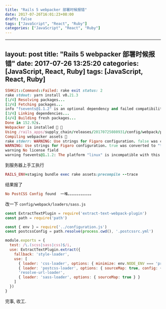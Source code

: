 ```yaml
---
title: "Rails 5 webpacker 部署时候报错"
date: 2017-07-26T16:01:23+08:00
draft: false
tags: ["JavaScript", "React", "Ruby"]
categories: ["JavaScript", "React", "Ruby"]
---
```


---
layout: post
title: "Rails 5 webpacker 部署时候报错"
date: 2017-07-26 13:25:20
categories: [JavaScript, React, Ruby]
tags: [JavaScript, React, Ruby]
---
<!--more-->

```ruby
SSHKit::Command::Failed: rake exit status: 2
rake stdout: yarn install v0.21.3
[1/4] Resolving packages...
[2/4] Fetching packages...
info "fsevents@1.1.2" is an optional dependency and failed compatibility check. Excluding it from installation.
[3/4] Linking dependencies...
[4/4] Building fresh packages...
Done in 152.92s.
Webpacker is installed 🎉 🍰
Using /rails_apps/supply_chain/releases/20170725080931/config/webpack/paths.yml file for setting up webpack paths
Compiling webpacker assets 🎉
rake stderr: WARNING: Use strings for Figaro configuration. false was converted to "false".
WARNING: Use strings for Figaro configuration. true was converted to "true".
warning No license field
warning fsevents@1.1.2: The platform "linux" is incompatible with this module.
```

到服务器上手工执行
```ruby
RAILS_ENV=staging bundle exec rake assets:precompile --trace
```

结果报了

```ruby
No PostCSS Config found  一堆。。。。。。。。。。。。。
```

改一下 `config/webpack/loaders/sass.js`

```javascript
const ExtractTextPlugin = require('extract-text-webpack-plugin')
const path = require('path')

const { env } = require('../configuration.js')
const postcssConfig = path.resolve(process.cwd(), '.postcssrc.yml')

module.exports = {
  test: /\.(scss|sass|css)$/i,
  use: ExtractTextPlugin.extract({
    fallback: 'style-loader',
    use: [
      { loader: 'css-loader', options: { minimize: env.NODE_ENV === 'production',  } },
      { loader: 'postcss-loader', options: { sourceMap: true, config: { path: postcssConfig } } },
      'resolve-url-loader',
      { loader: 'sass-loader', options: { sourceMap: true } }
    ]
  })
}
```

完事, 收工.